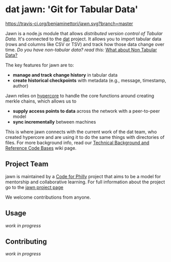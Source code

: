# dat jawn: 'Git for Tabular Data'

https://travis-ci.org/benjaminettori/jawn.svg?branch=master

Jawn is a node.js module that allows _distributed version control of Tabular Data_. It's connected to the [dat](https://github.com/maxogden/dat) project. It allows you to import tabular data (rows and columns like CSV or TSV) and track how those data change over time. _Do you have non-tabular data? read this:_ [What about Non Tabular Data?](https://github.com/CfABrigadePhiladelphia/jawn/wiki/What-about-Non-Tabular-Data%3F)  

The key features for jawn are to:
  * **manage and track change history** in tabular data
  * **create historical checkpoints** with metadata (e.g., message, timestamp, author)

Jawn relies on [hypercore](https://github.com/mafintosh/hypercore) to handle the core functions around creating merkle chains, which allows us to 

  * **supply access points to data** across the network with a peer-to-peer model
  * **sync incrementally** between machines

This is where jawn connects with the current work of the dat team, who created hypercore and are using it to do the same things with directories of files. For more background info, read our [Technical Background and Reference Code Bases](https://github.com/CfABrigadePhiladelphia/jawn/wiki/Technical-Background-and-Reference-Code-Bases) wiki page.

## Project Team

jawn is maintained by a [Code for Philly](https://codeforphilly.org) project that aims to be a model for mentorship and collaborative learning. For full information about the project go to the [jawn project page](https://codeforphilly.org/projects/dat_tables)  

We welcome contributions from anyone.

## Usage

_work in progress_

## Contributing

_work in progress_

